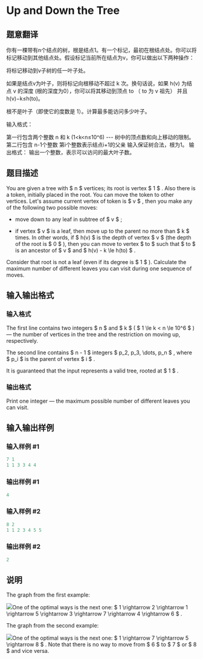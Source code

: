# Up and Down the Tree

## 题意翻译

你有一棵带有n个结点的树，根是结点1。有一个标记，最初在根结点处。你可以将标记移动到其他结点处。假设标记当前所在结点为v，你可以做出以下两种操作：

将标记移动到v子树的任一叶子处。

如果是结点v为叶子，则将标记向根移动不超过 k 次。换句话说，如果 h(v) 为结点 v 的深度 (根的深度为0），你可以将其移动到顶点 to （ to 为 v 祖先） 并且 h(v)−k≤h(to)。

根不是叶子（即使它的度数是 1）。计算最多能访问多少叶子。

输入格式：

第一行包含两个整数 n 和 k (1<k<n≤10^6) --- 树中的顶点数和向上移动的限制。 第二行包含 n-1个整数 第i个整数表示结点i+1的父亲 输入保证树合法，根为1。 输出格式： 输出一个整数，表示可以访问的最大叶子数。

## 题目描述

You are given a tree with $ n $ vertices; its root is vertex $ 1 $ . Also there is a token, initially placed in the root. You can move the token to other vertices. Let's assume current vertex of token is $ v $ , then you make any of the following two possible moves:

- move down to any leaf in subtree of $ v $ ;

- if vertex $ v $ is a leaf, then move up to the parent no more than $ k $ times. In other words, if $ h(v) $ is the depth of vertex $ v $ (the depth of the root is $ 0 $ ), then you can move to vertex $ to $ such that $ to $ is an ancestor of $ v $ and $ h(v) - k \le h(to) $ .

Consider that root is not a leaf (even if its degree is $ 1 $ ). Calculate the maximum number of different leaves you can visit during one sequence of moves.

## 输入输出格式

### 输入格式

The first line contains two integers $ n $ and $ k $ ( $ 1 \le k < n \le 10^6 $ ) — the number of vertices in the tree and the restriction on moving up, respectively.

The second line contains $ n - 1 $ integers $ p_2, p_3, \dots, p_n $ , where $ p_i $ is the parent of vertex $ i $ .

It is guaranteed that the input represents a valid tree, rooted at $ 1 $ .

### 输出格式

Print one integer — the maximum possible number of different leaves you can visit.

## 输入输出样例

### 输入样例 #1

```cpp
7 1
1 1 3 3 4 4

```
### 输出样例 #1

```cpp
4

```
### 输入样例 #2

```cpp
8 2
1 1 2 3 4 5 5

```
### 输出样例 #2

```cpp
2

```
## 说明

The graph from the first example:

![](https://cdn.luogu.com.cn/upload/vjudge_pic/CF1065F/4492bbb0d034205ea39166c1307fdf5f1ba770f6.png)One of the optimal ways is the next one: $ 1 \rightarrow 2 \rightarrow 1 \rightarrow 5 \rightarrow 3 \rightarrow 7 \rightarrow 4 \rightarrow 6 $ .

The graph from the second example:

![](https://cdn.luogu.com.cn/upload/vjudge_pic/CF1065F/e11448008e64eca6a39a266818c29c10e5e679a8.png)One of the optimal ways is the next one: $ 1 \rightarrow 7 \rightarrow 5 \rightarrow 8 $ . Note that there is no way to move from $ 6 $ to $ 7 $ or $ 8 $ and vice versa.

